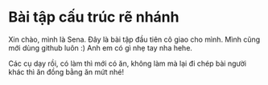 # Bài tập cấu trúc rẽ nhánh
Xin chào, mình là Sena. Đây là bài tập đầu tiên cô giao cho mình.
Mình cũng mới dùng github luôn :)
Anh em có gì nhẹ tay nha hehe.

Các cụ dạy rồi, có làm thì mới có ăn, không làm mà lại đi chép bài người khác thì ăn đồng bằng ăn mứt nhé!